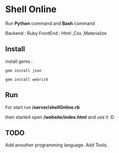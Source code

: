 # Shell Online

Run <b>Python</b> command and <b>Bash</b> command

Backend : Ruby
FrontEnd : Html ,Css ,Materialize

## Install

install gems :

```gem install json```

```gem install webrick```

## Run

For start run <b>/server/shellOnline.rb </b>

then started open <b>/website/index.html</b> and use it :D

## TODO

Add anouther programming language.
Add Tools.
